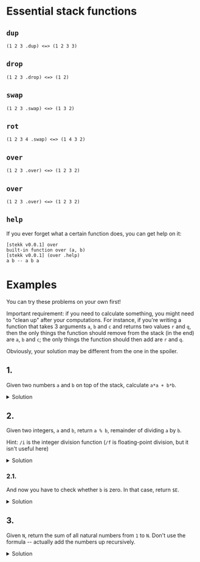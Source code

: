 # Essential stack functions

## `dup`

`(1 2 3 .dup) <=> (1 2 3 3)`

## `drop`

`(1 2 3 .drop) <=> (1 2)`

## `swap`

`(1 2 3 .swap) <=> (1 3 2)`

## `rot`

`(1 2 3 4 .swap) <=> (1 4 3 2)`

## `over`

`(1 2 3 .over) <=> (1 2 3 2)`

## `over`

`(1 2 3 .over) <=> (1 2 3 2)`

## `help`

If you ever forget what a certain function does, you can get help on it:
```
[stekk v0.0.1] over
built-in function over (a, b)
[stekk v0.0.1] (over .help)
a b -- a b a
```

# Examples

You can try these problems on your own first!

Important requirement: if you need to calculate something, you might need
to "clean up" after your computations. For instance, if you're writing a
function that takes 3 arguments `a`, `b` and `c` and returns two values
`r` and `q`, then the only things the function should remove from the stack
(in the end) are `a`, `b` and `c`; the only things the function should then add
are `r` and `q`. 

Obviously, your solution may be different from the one in the spoiler.

## 1.

Given two numbers `a` and `b` on top of the stack, calculate `a*a + b*b`.

<details>
    <summary>Solution</summary>

`a*a+b*b := {(.dup .* .swap .dup .* .+)};`

*(Yep, that's a valid variable name!)*

What happens here?

```
    : (a b) 
dup : (a b b)
*   : (a [b^2])
swap: ([b^2] a)
dup : ([b^2] a a)
*   : ([b^2] [a^2])
+   : ([b^2 + a^2]) -- which is the desired result
```

</details>

## 2.

Given two integers, `a` and `b`, return `a % b`, remainder of dividing
`a` by `b`.

Hint: `/i` is the integer division function (`/f` is floating-point division,
but it isn't useful here)

<details>
    <summary>Solution</summary>

Let's denote integer division as `//`. The first integer less than or equal to
`a` that is divisible by `b` is `b * (a // b)`. Then the remainder will just
be the difference between `a` and that number.

So the formula is `a % b = a - b*(a // b)`.

Solution:
```
a%b := {(.over .over ./i .* .-)};
```

</details>

### 2.1. 

And now you have to check whether `b` is zero. In that case, return `$E`.

<details>
    <summary>Solution</summary>

    a%b := {
        if (.dup 0 .=)
            $E
        else
            (.over .over ./i .* .-)
    };

</details>


## 3.
Given `N`, return the sum of all natural numbers from `1` to `N`. Don't use
the formula -- actually add the numbers up recursively.

<details>
    <summary>Solution</summary>

```
__nat_sum := {
    ;; given: acc n

    if (.dup 0 .<=)
        (.drop)         ;; return acc
    else
        (.dup .rot      ;; n n acc
         .+             ;; n [n+acc]
         .swap          ;; [n+acc] n
         1 .-           ;; [n+acc][n-1]
         .__nat_sum)
};

nat_sum := {
    (0 .swap .__nat_sum)
};
```

</details>

